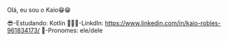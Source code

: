  Olá, eu sou o Kaio😁😁


😎-Estudando: Kotlin
🧑🏻‍💼-Linkdln: https://www.linkedin.com/in/kaio-robles-961834173/
🤗-Pronomes: ele/dele


